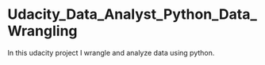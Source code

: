 # Udacity_Data_Analyst_Python_Data_Wrangling

In this udacity project I wrangle and analyze data using python.
